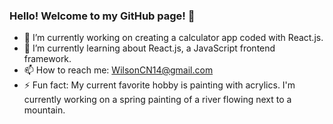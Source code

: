 ### Hello! Welcome to my GitHub page! 👋

- 🔭 I’m currently working on creating a calculator app coded with React.js.
- 🌱 I’m currently learning about React.js, a JavaScript frontend framework.
- 📫 How to reach me: WilsonCN14@gmail.com
- ⚡ Fun fact: My current favorite hobby is painting with acrylics. I'm currently working on a spring painting of a river flowing next to a mountain.

<!--
**WilsonCN14/WilsonCN14** is a ✨ _special_ ✨ repository because its `README.md` (this file) appears on your GitHub profile.

Here are some ideas to get you started:

- 🔭 I’m currently working on ...
- 🌱 I’m currently learning ...
- 👯 I’m looking to collaborate on ...
- 🤔 I’m looking for help with ...
- 💬 Ask me about ...
- 📫 How to reach me: ...
- 😄 Pronouns: ...
- ⚡ Fun fact: ...
-->
